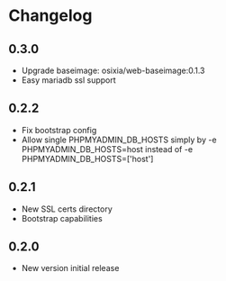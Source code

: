 # Changelog

## 0.3.0
  - Upgrade baseimage: osixia/web-baseimage:0.1.3
  - Easy mariadb ssl support

## 0.2.2
  - Fix bootstrap config
  - Allow single PHPMYADMIN_DB_HOSTS simply by -e PHPMYADMIN_DB_HOSTS=host instead of -e PHPMYADMIN_DB_HOSTS=['host']

## 0.2.1
  - New SSL certs directory
  - Bootstrap capabilities

## 0.2.0
  - New version initial release
